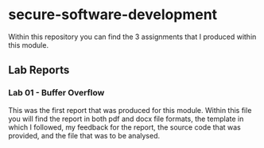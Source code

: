 # secure-software-development
Within this repository you can find the 3 assignments that I produced within this module.
## Lab Reports
### Lab 01 - Buffer Overflow 
This was the first report that was produced for this module. Within this file you will find the report in both pdf and docx file formats, the template in which I followed, my feedback for the report, the source code that was provided, and the file that was to be analysed. 